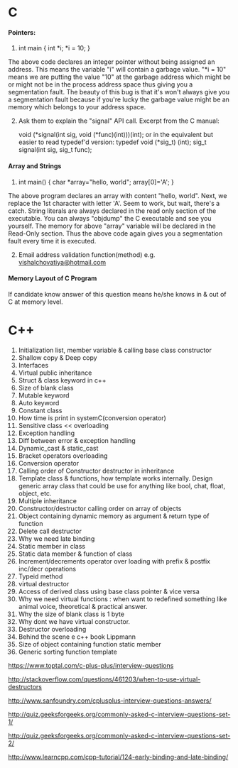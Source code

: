 # C

#### Pointers:

1. 
    int main
    {
       int *i;
       *i = 10;
    }

The above code declares an integer pointer without being assigned an address. This means the variable "i" will contain a garbage value. "*i = 10" means we are putting the value "10" at the garbage address which might be or might not be in the process address space thus giving you a segmentation fault. The beauty of this bug is that it's won't always give you a segmentation fault because if you're lucky the garbage value might be an memory which belongs to your address space.

2. Ask them to explain the "signal" API call.
     Excerpt from the C manual:

    void (*signal(int sig, void (*func)(int)))(int);
         or in the equivalent but easier to read typedef'd version:
    typedef void (*sig_t) (int);
    sig_t signal(int sig, sig_t func);


#### Array and Strings

1. 
    int main()
    {
       char *array="hello, world";
       array[0]='A';
    }

The above program declares an array with content "hello, world". Next, we replace the 1st character with letter 'A'. Seem to work, but wait, there's a catch. String literals are always declared in the read only section of the executable. You can always "objdump" the C executable and see you yourself. The memory for above "array" variable will be declared in the Read-Only section. Thus the above code again gives you a segmentation fault every time it is executed.

2. Email address validation function(method) e.g. vishalchovatiya@hotmail.com

#### Memory Layout of C Program

If candidate know answer of this question means he/she knows in & out of C at memory level.

# C++

1. Initialization list, member variable & calling base class constructor 
2. Shallow copy & Deep copy
3. Interfaces
4. Virtual public inheritance 
5. Struct & class keyword in c++
6. Size of blank class
7. Mutable keyword
8. Auto keyword
9. Constant class
10. How time is print in systemC(conversion operator)
11. Sensitive class << overloading 
12. Exception handling
13. Diff between error & exception handling 
14. Dynamic_cast & static_cast
15. Bracket operators overloading 
16. Conversion operator
17. Calling order of Constructor destructor in inheritance
18. Template class & functions, how template works internally. Design generic array class that could be use for anything like bool, chat, float, object, etc.
19. Multiple inheritance 
20. Constructor/destructor calling order on array of objects
21. Object containing dynamic memory as argument & return type of function
22. Delete call destructor
24. Why we need late binding
25. Static member in class
26. Static data member & function of class
27. Increment/decrements operator over loading with prefix & postfix inc/decr operations 
28. Typeid method
29. virtual destructor
30. Access of derived class using base class pointer & vice versa
31. Why we need virtual functions : when want to redefined something like animal voice, theoretical & practical answer.
32. Why the size of blank class is 1 byte
33. Why dont we have virtual constructor.
34. Destructor overloading 
35. Behind the scene e c++ book Lippmann
36. Size of object containing function static member
37. Generic sorting function template 

https://www.toptal.com/c-plus-plus/interview-questions

http://stackoverflow.com/questions/461203/when-to-use-virtual-destructors

http://www.sanfoundry.com/cplusplus-interview-questions-answers/

http://quiz.geeksforgeeks.org/commonly-asked-c-interview-questions-set-1/

http://quiz.geeksforgeeks.org/commonly-asked-c-interview-questions-set-2/

http://www.learncpp.com/cpp-tutorial/124-early-binding-and-late-binding/
